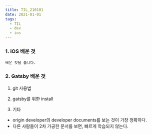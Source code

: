 ```yaml
---
title: TIL_210101
date: 2021-01-01
tags:
  - TIL
  - dev
  - ios
---
```


### 1. iOS 배운 것

```
배운 것을 씁니다.
```

### 2. Gatsby 배운 것

1) git 사용법

2) gatsby를 위한 install

3) 기타
 - origin developer의 developer documents를 보는 것이 가장 정확하다.
 - 다른 사람들이 2차 가공한 문서를 보면, 빠르게 학습되지 않는다. 